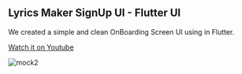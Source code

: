 ## Lyrics Maker SignUp UI - Flutter UI
We created a simple and clean OnBoarding Screen UI using in Flutter.

[Watch it on Youtube]()

![mock2](https://user-images.githubusercontent.com/69669632/103476893-89361200-4ddf-11eb-86f7-d6268e30553e.png)





